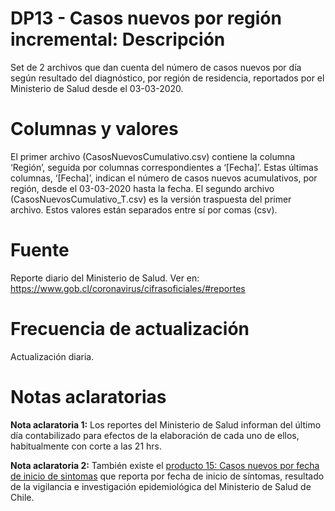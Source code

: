 # DP13 - Casos nuevos por región incremental: Descripción
Set de 2 archivos que dan cuenta del número de casos nuevos por día según resultado del diagnóstico, por región de residencia, reportados por el Ministerio de Salud desde el 03-03-2020. 

# Columnas y valores
El primer archivo (CasosNuevosCumulativo.csv) contiene la columna ‘Región’, seguida por columnas correspondientes a ‘[Fecha]’. Estas últimas columnas, ‘[Fecha]’, indican el número de casos nuevos acumulativos, por región, desde el 03-03-2020 hasta la fecha. El segundo archivo (CasosNuevosCumulativo_T.csv) es la versión traspuesta del primer archivo. Estos valores están separados entre sí por comas (csv).

# Fuente
Reporte diario del Ministerio de Salud. Ver en:
https://www.gob.cl/coronavirus/cifrasoficiales/#reportes

# Frecuencia de actualización
Actualización diaria.

# Notas aclaratorias

**Nota aclaratoria 1:** Los reportes del Ministerio de Salud informan del último día contabilizado para efectos de la elaboración de cada uno de ellos, habitualmente con corte a las 21 hrs.

**Nota aclaratoria 2:** También existe el [producto 15: Casos nuevos por fecha de inicio de sintomas](https://github.com/MinCiencia/Datos-COVID19/tree/master/output/producto15) que reporta por fecha de inicio de síntomas, resultado de la vigilancia e investigación epidemiológica del Ministerio de Salud de Chile.
